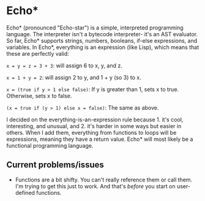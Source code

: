 # Echo*

Echo* (pronounced "Echo-star") is a simple, interpreted programming language. The interpreter isn't a bytecode interpreter- it's an AST evaluator. So far, Echo* supports strings, numbers, booleans, if-else expressions, and variables. In Echo*, everything is an expression (like Lisp), which means that these are perfectly valid:

`x = y = z = 3 + 3`: will assign 6 to x, y, and z.

`x = 1 + y = 2`: will assign 2 to y, and 1 + y (so 3) to x.

`x = (true if y > 1 else false)`: If y is greater than 1, sets x to true. Otherwise, sets x to false.

`(x = true if (y > 1) else x = false)`: The same as above.

I decided on the everything-is-an-expression rule because 1. it's cool, interesting, and unusual, and 2. it's harder in some ways but easier in others.
When I add them, everything from functions to loops will be expressions, meaning they have a return value. Echo* will most likely be a functional programming language.

## Current problems/issues

- Functions are a bit shifty. You can't really reference them or call them. I'm trying to get this just to work. And that's _before_ you start on user-defined functions.
